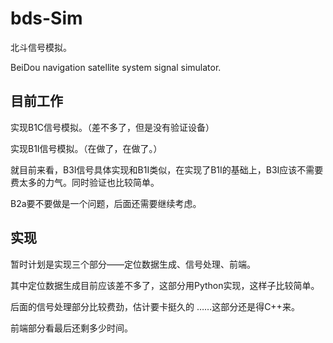 # bds-Sim
北斗信号模拟。

BeiDou navigation satellite system signal simulator.

## 目前工作

实现B1C信号模拟。（差不多了，但是没有验证设备）

实现B1I信号模拟。（在做了，在做了。）

就目前来看，B3I信号具体实现和B1I类似，在实现了B1I的基础上，B3I应该不需要费太多的力气。同时验证也比较简单。

B2a要不要做是一个问题，后面还需要继续考虑。

## 实现

暂时计划是实现三个部分——定位数据生成、信号处理、前端。

其中定位数据生成目前应该差不多了，这部分用Python实现，这样子比较简单。

后面的信号处理部分比较费劲，估计要卡挺久的 ……这部分还是得C++来。

前端部分看最后还剩多少时间。
